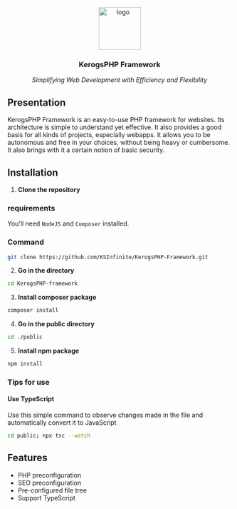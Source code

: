 <div align="center">
    <img alt="logo" src=".ksinf/logo_ctr_full.png" height="95">
    <h3>KerogsPHP Framework</h3>
    <p><em>Simplifying Web Development with Efficiency and Flexibility</em></p>
</div>

## Presentation
KerogsPHP Framework is an easy-to-use PHP framework for websites. Its architecture is simple to understand yet effective. It also provides a good basis for all kinds of projects, especially webapps. It allows you to be autonomous and free in your choices, without being heavy or cumbersome. It also brings with it a certain notion of basic security.

## Installation
1. **Clone the repository**

### requirements
You'll need ``NodeJS`` and ``Composer`` installed.

### Command

```sh
git clone https://github.com/KSInfinite/KerogsPHP-Framework.git
```

2. **Go in the directory**
```sh
cd KerogsPHP-framework
```

3. **Install composer package**
```sh
composer install
```

4. **Go in the public directory**
```sh
cd ./public
```

5. **Install npm package**
```sh
npm install
```

### Tips for use
#### Use TypeScript
Use this simple command to observe changes made in the file and automatically convert it to JavaScript
```sh
cd public; npx tsc --watch
```


## Features
- PHP preconfiguration
- SEO preconfiguration
- Pre-configured file tree
- Support TypeScript